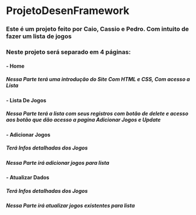 # ProjetoDesenFramework


### **Este é um projeto feito por Caio, Cassio e Pedro. Com intuito de fazer um lista de jogos**


### Neste projeto será separado em 4 páginas:

#### - **Home**
##### Nessa Parte terá uma introdução do Site Com HTML e CSS, Com acesso a Lista


#### - **Lista De Jogos**
#####    Nessa Parte terá a lista com seus registros com botão de delete e acesso aos botão que dão acesso a pagina Adicionar Jogos e Update

#### - **Adicionar Jogos**
#####    Terá Infos detalhadas dos Jogos
#####    Nessa Parte irá adicionar jogos para lista 

#### - **Atualizar Dados**
#####    Terá Infos detalhadas dos Jogos
#####    Nessa Parte irá atualizar jogos existentes para lista





